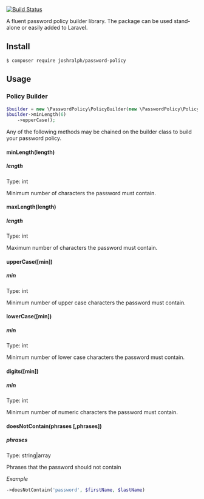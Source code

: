 [![Build Status](https://api.travis-ci.org/joshralph93/password-policy.svg?branch=master)](https://travis-ci.org/joshralph93/password-policy)

A fluent password policy builder library. The package can be used stand-alone or easily added to Laravel. 

## Install
```
$ composer require joshralph/password-policy
```

## Usage

### Policy Builder

```php
$builder = new \PasswordPolicy\PolicyBuilder(new \PasswordPolicy\Policy);
$builder->minLength(6)
    ->upperCase();
```

Any of the following methods may be chained on the builder class to build your password policy.

#### minLength(length)

##### length
Type: int

Minimum number of characters the password must contain.

#### maxLength(length)

##### length
Type: int

Maximum number of characters the password must contain.

#### upperCase([min])

##### min
Type: int

Minimum number of upper case characters the password must contain.

#### lowerCase([min])

##### min
Type: int

Minimum number of lower case characters the password must contain.

#### digits([min])

##### min
Type: int

Minimum number of numeric characters the password must contain.

#### doesNotContain(phrases [,phrases])

##### phrases
Type: string|array

Phrases that the password should not contain

*Example*

```php
->doesNotContain('password', $firstName, $lastName)
```

